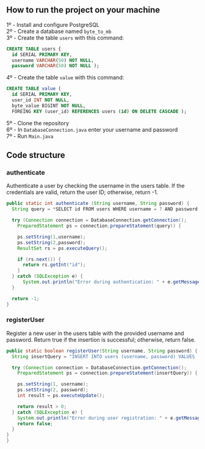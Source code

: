 ## How to run the project on your machine

1º - Install and configure PostgreSQL <br>
2º - Create a database named ```byte_to_mb``` <br>
3º - Create the table ```users``` with this command: 
```sql
CREATE TABLE users {
  id SERIAL PRIMARY KEY,
  username VARCHAR(50) NOT NULL,
  password VARCHAR(50) NOT NULL );
```
4º - Create the table ```value``` with this command:
```sql
CREATE TABLE value (
  id SERIAL PRIMARY KEY,
  user_id INT NOT NULL,
  byte_value BIGINT NOT NULL,
  FOREING KEY (user_id) REFERENCES users (id) ON DELETE CASCADE );
```
5º - Clone the repository <br>
6º - In ```DatabaseConnection.java``` enter your username and password <br>
7º - Run ```Main.java```

## Code structure 

<h3>authenticate</h3>

Authenticate a user by checking the username in the users table. If the credentials are valid, return the user ID; otherwise, return -1.
```java
public static int authenticate (String username, String password) {
  String query = *SELECT id FROM users WHERE username = ? AND password = ?*

  try (Connection connection = DatabaseConnection.getConnection();
    PreparedStatement ps = connection.prepareStatement(query)) {

    ps.setString(1,username);
    ps.setString(2,password);
    ResultSet rs = ps.executeQuery();

    if (rs.next()) {
      return rs.getInt("id");
    }
  } catch (SQLException e) {
      System.out.println("Error during authentication: " + e.getMessage());
  }

  return -1;
}
```

<h3>registerUser</h3>

Register a new user in the users table with the provided username and password. Return true if the insertion is successful; otherwise, return false.

```java
public static boolean registerUser(String username, String password) {
  String insertQuery = "INSERT INTO users (username, password) VALUES (? , ?)";

  try (Connection connection = DatabaseConnection.getConnection();
    PreparedStatement ps = connection.prepareStatement(insertQuery)) {

    ps.setString(1, username);
    ps.setString(2, password);
    int result = ps.executeUpdate();

    return result > 0;
  } catch (SQLException e) {
    System.out.println("Error during user registration: " + e.getMessage());
    return false;
  }
}
}
